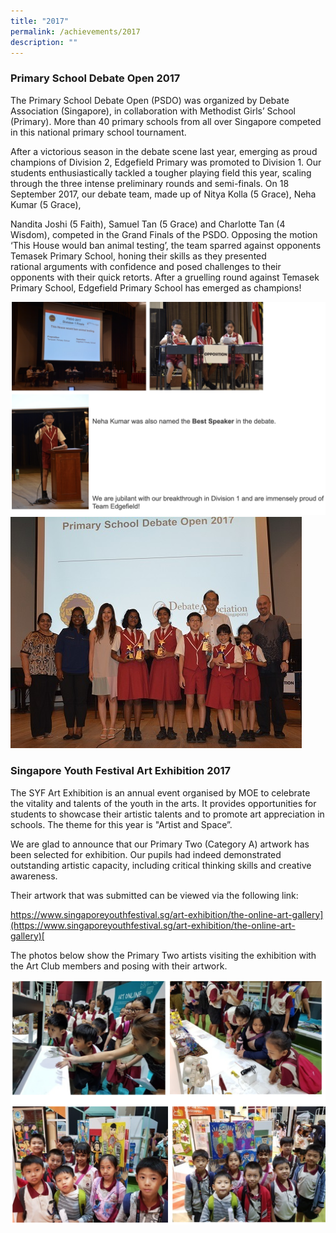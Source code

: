 ```yaml
---
title: "2017"
permalink: /achievements/2017
description: ""
---
```

### Primary School Debate Open 2017 

The Primary School Debate Open (PSDO) was organized by Debate Association (Singapore), in collaboration with Methodist Girls’ School (Primary). More than 40 primary schools from all over Singapore competed in this national primary school tournament.

After a victorious season in the debate scene last year, emerging as proud champions of Division 2, Edgefield Primary was promoted to Division 1. Our students enthusiastically tackled a tougher playing field this year, scaling through the three intense preliminary rounds and semi-finals. On 18 September 2017, our debate team, made up of Nitya Kolla (5 Grace), Neha Kumar (5 Grace),

Nandita Joshi (5 Faith), Samuel Tan (5 Grace) and Charlotte Tan (4 Wisdom), competed in the Grand Finals of the PSDO. Opposing the motion ‘This House would ban animal testing’, the team sparred against opponents Temasek Primary School, honing their skills as they presented rational arguments with confidence and posed challenges to their opponents with their quick retorts. After a gruelling round against Temasek Primary School, Edgefield Primary School has emerged as champions!

![](/images/achievements%202017%201.png)
![](/images/PSDO%20champions.jpeg)

### Singapore Youth Festival Art Exhibition 2017

The SYF Art Exhibition is an annual event organised by MOE to celebrate the vitality and talents of the youth in the arts. It provides opportunities for students to showcase their artistic talents and to promote art appreciation in schools. The theme for this year is "Artist and Space”.

We are glad to announce that our Primary Two (Category A) artwork has been selected for exhibition. Our pupils had indeed demonstrated outstanding artistic capacity, including critical thinking skills and creative awareness.

Their artwork that was submitted can be viewed via the following link:

[https://www.singaporeyouthfestival.sg/art-exhibition/the-online-art-gallery](https://www.singaporeyouthfestival.sg/art-exhibition/the-online-art-gallery)[  
](https://www.singaporeyouthfestival.sg/art-exhibition/the-online-art-gallery)

 
The photos below show the Primary Two artists visiting the exhibition with the Art Club members and posing with their artwork.

![](/images/achievements%202017%202.png)